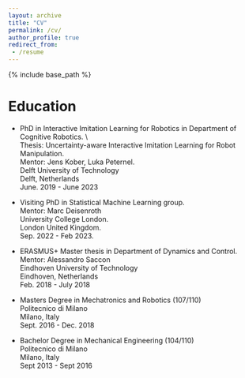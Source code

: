 ```yaml
---
layout: archive
title: "CV"
permalink: /cv/
author_profile: true
redirect_from:
 - /resume
---
```


{% include base_path %}

Education
======
*   PhD in Interactive Imitation Learning for Robotics in Department of Cognitive Robotics.  \  
    Thesis: Uncertainty-aware Interactive Imitation Learning for Robot Manipulation. \
    Mentor: Jens Kober, Luka Peternel. \
    Delft University of Technology \
    Delft, Netherlands \
    June. 2019 - June 2023 
 
 *   Visiting PhD in Statistical Machine Learning group. \
    Mentor: Marc Deisenroth \
    University College London. \
    London United Kingdom. \
    Sep. 2022 - Feb 2023.
    
*   ERASMUS+ Master thesis in Department of Dynamics and Control. Mentor: Alessandro Saccon \
    Eindhoven University of Technology \
    Eindhoven, Netherlands \
    Feb. 2018 - July 2018  
    
*   Masters Degree in Mechatronics and Robotics (107/110) \
    Politecnico di Milano \
    Milano, Italy \
    Sept. 2016 - Dec. 2018 
 
  
*   Bachelor Degree in Mechanical Engineering (104/110) \
    Politecnico di Milano \
    Milano, Italy \
    Sept 2013 - Sept 2016    
  

